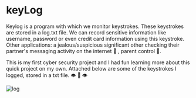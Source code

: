 # keyLog
Keylog is a program with which we monitor keystrokes. These keystrokes are stored in a log.txt file. We can record sensitive information like username, password or even credit card information using this keystroke. Other applications: a jealous/suspicious significant other checking their partner's messaging activity on the internet 🤯 , parent control 🤠. 

This is my first cyber security project and I had fun learning more about this quick project on my own. Attached below are some of the keystrokes I logged, stored in a txt file. 👁 👅 👁 

![log](https://user-images.githubusercontent.com/48391432/117550155-ab010900-b00c-11eb-8bbc-3b0366bfc856.png)


